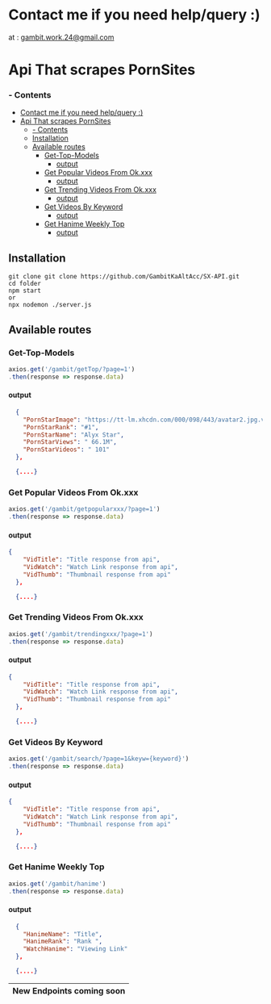 # Contact me if you need help/query :)
at : gambit.work.24@gmail.com

# Api That scrapes PornSites


### - Contents
- [Contact me if you need help/query :)](#contact-me-if-you-need-helpquery-)
- [Api That scrapes PornSites](#api-that-scrapes-pornsites)
    - [- Contents](#--contents)
  - [Installation](#installation)
  - [Available routes](#available-routes)
    - [Get-Top-Models](#get-top-models)
      - [output](#output)
    - [Get Popular Videos From Ok.xxx](#get-popular-videos-from-okxxx)
      - [output](#output-1)
    - [Get Trending Videos From Ok.xxx](#get-trending-videos-from-okxxx)
      - [output](#output-2)
    - [Get Videos By Keyword](#get-videos-by-keyword)
      - [output](#output-3)
    - [Get Hanime Weekly Top](#get-hanime-weekly-top)
      - [output](#output-4)
## Installation 
```
git clone git clone https://github.com/GambitKaAltAcc/SX-API.git
cd folder
npm start
or
npx nodemon ./server.js
```
## Available routes

### Get-Top-Models 

```js
axios.get('/gambit/getTop/?page=1')
.then(response => response.data)

```
#### output 

```json
  {
    "PornStarImage": "https://tt-lm.xhcdn.com/000/098/443/avatar2.jpg.v1643986017",
    "PornStarRank": "#1",
    "PornStarName": "Alyx Star",
    "PornStarViews": " 66.1M",
    "PornStarVideos": " 101"
  },

  {....}
```

### Get Popular Videos From Ok.xxx

```js
axios.get('/gambit/getpopularxxx/?page=1')
.then(response => response.data)

```
#### output 

```json
{
    "VidTitle": "Title response from api",
    "VidWatch": "Watch Link response from api",
    "VidThumb": "Thumbnail response from api"
  },

  {....}
```
### Get Trending Videos From Ok.xxx

```js
axios.get('/gambit/trendingxxx/?page=1')
.then(response => response.data)

```
#### output 

```json
{
    "VidTitle": "Title response from api",
    "VidWatch": "Watch Link response from api",
    "VidThumb": "Thumbnail response from api"
  },

  {....}
```
### Get Videos By Keyword

```js
axios.get('/gambit/search/?page=1&keyw={keyword}')
.then(response => response.data)

```
#### output

```json
{
    "VidTitle": "Title response from api",
    "VidWatch": "Watch Link response from api",
    "VidThumb": "Thumbnail response from api"
  },

  {....}
```

### Get Hanime Weekly Top

````js
axios.get('/gambit/hanime')
.then(response => response.data)
````

#### output

```json
  {
    "HanimeName": "Title",
    "HanimeRank": "Rank ",
    "WatchHanime": "Viewing Link"
  },

  {....}
```


  | New Endpoints coming soon |
  | ------------------------- |